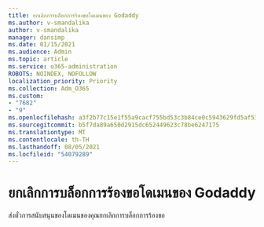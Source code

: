 ```yaml
---
title: ยกเลิกการบล็อกการร้องขอโดเมนของ Godaddy
ms.author: v-smandalika
author: v-smandalika
manager: dansimp
ms.date: 01/15/2021
ms.audience: Admin
ms.topic: article
ms.service: o365-administration
ROBOTS: NOINDEX, NOFOLLOW
localization_priority: Priority
ms.collection: Adm_O365
ms.custom:
- "7682"
- "9"
ms.openlocfilehash: a3f2b77c15e1f55a9cacf755bd53c3b84ce0c5943629fd5af53b675aa4c4bbaf
ms.sourcegitcommit: b5f7da89a650d2915dc652449623c78be6247175
ms.translationtype: MT
ms.contentlocale: th-TH
ms.lasthandoff: 08/05/2021
ms.locfileid: "54079289"
---
```

# <a name="godaddy-domain-unblock-request"></a>ยกเลิกการบล็อกการร้องขอโดเมนของ Godaddy

ส่งตั๋วการสนับสนุนของโดเมนของคุณยกเลิกการบล็อกการร้องขอ
